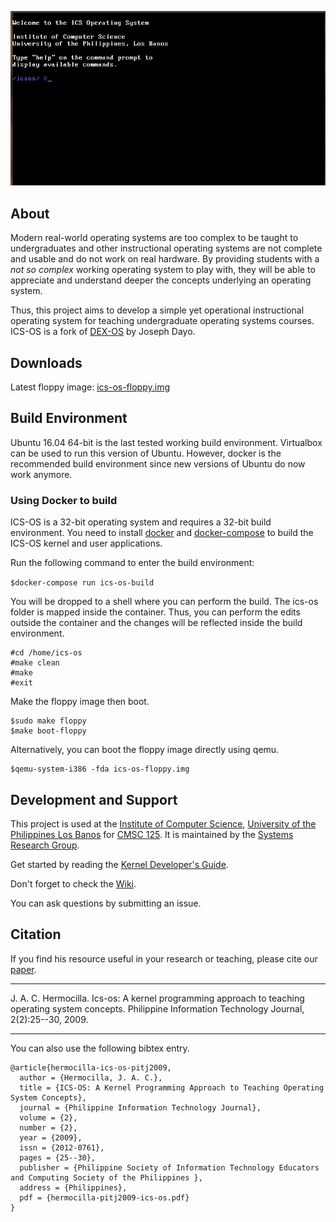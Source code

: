 ![Alt Text](./ics-os.gif)

## About

Modern real-world operating systems are too complex to be taught to undergraduates and other instructional operating systems are not complete and usable and do not work on real hardware. By providing students with a _not so complex_ working operating system to play with, they will be able to appreciate and understand deeper the concepts underlying an operating system.

Thus, this project aims to develop a simple yet operational instructional operating system for teaching undergraduate operating systems courses. ICS-OS is a fork of <a href='http://sourceforge.net/projects/dex-os'>DEX-OS</a> by Joseph Dayo.

## Downloads

Latest floppy image: <a href='https://github.com/srg-ics-uplb/ics-os/raw/master/ics-os/ics-os-floppy.img'>ics-os-floppy.img</a>

## Build Environment

Ubuntu 16.04 64-bit is the last tested working build environment. Virtualbox can be used 
to run this version of Ubuntu.  However, docker is the recommended build environment since new versions 
of Ubuntu do now work anymore.

### Using Docker to build

ICS-OS is a 32-bit operating system and requires a 32-bit build environment. You need to install 
[docker](https://docs.docker.com/engine/install/ubuntu/) and [docker-compose](https://docs.docker.com/compose/install/) 
to build the ICS-OS kernel and user applications.

Run the following command to enter the build environment:

`$docker-compose run ics-os-build`

You will be dropped to a shell where you can perform the build. The ics-os folder is mapped inside the container. Thus, 
you can perform the edits outside the container and the changes will be reflected inside the build environment.

```
#cd /home/ics-os
#make clean
#make
#exit
```
Make the floppy image then boot.

```
$sudo make floppy
$make boot-floppy
```

Alternatively, you can boot the floppy image directly using qemu.
```
$qemu-system-i386 -fda ics-os-floppy.img
```

## Development and Support
This project is used at the <a href='http://www.ics.uplb.edu.ph'>Institute of Computer Science</a>, <a href='http://www.uplb.edu.ph'>University of the Philippines Los Banos</a> for <a href='http://ics.uplb.edu.ph/courses/ugrad/cmsc/125'>CMSC 125</a>. It is maintained by the <a href='http://srg.ics.uplb.edu.ph'>Systems Research Group</a>.

Get started by reading the <a href="https://github.com/srg-ics-uplb/ics-os/wiki/Kernel-Developer's-Guide">Kernel Developer's Guide</a>.

Don't forget to check the <a href="http://github.com/srg-ics-uplb/ics-os/wiki">Wiki</a>.

You can ask questions by submitting an issue.

## Citation

If you find his resource useful in your research or teaching, please cite our [paper](https://jachermocilla.org/publications/hermocilla-pitj2009-ics-os.pdf).

---

J. A. C. Hermocilla. Ics-os: A kernel programming approach to teaching operating system concepts. Philippine Information Technology Journal, 2(2):25--30, 2009.

---

You can also use the following bibtex entry.

```
@article{hermocilla-ics-os-pitj2009,
  author = {Hermocilla, J. A. C.},
  title = {ICS-OS: A Kernel Programming Approach to Teaching Operating System Concepts},
  journal = {Philippine Information Technology Journal},
  volume = {2},
  number = {2},
  year = {2009},
  issn = {2012-0761},
  pages = {25--30},
  publisher = {Philippine Society of Information Technology Educators and Computing Society of the Philippines },
  address = {Philippines},
  pdf = {hermocilla-pitj2009-ics-os.pdf}
}
```

